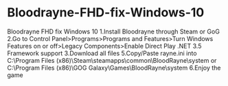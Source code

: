 # Bloodrayne-FHD-fix-Windows-10
Bloodrayne FHD fix Windows 10
1.Install Bloodrayne through Steam or GoG
2.Go to Control Panel>Programs>Programs and Features>Turn Windows Features on or off>Legacy Components>Enable Direct Play .NET 3.5 Framework support
3.Download all files
5.Copy/Paste rayne.ini into C:\Program Files (x86)\Steam\steamapps\common\BloodRayne\system or 
C:\Program Files (x86)\GOG Galaxy\Games\BloodRayne\system 
6.Enjoy the game
